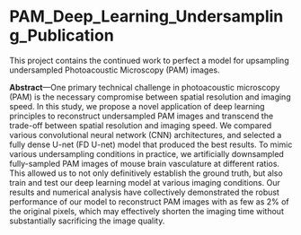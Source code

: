 # PAM_Deep_Learning_Undersampling_Publication
 This project contains the continued work to perfect a model for upsampling undersampled Photoacoustic Microscopy (PAM) images.
 
 **Abstract**—One primary technical challenge in photoacoustic microscopy (PAM) is the necessary compromise between spatial resolution and imaging speed. In this study, we propose a novel application of deep learning principles to reconstruct undersampled PAM images and transcend the trade-off between spatial resolution and imaging speed. We compared various convolutional neural network (CNN) architectures, and selected a fully dense U-net (FD U-net) model that produced the best results. To mimic various undersampling conditions in practice, we artificially downsampled fully-sampled PAM images of mouse brain vasculature at different ratios. This allowed us to not only definitively establish the ground truth, but also train and test our deep learning model at various imaging conditions. Our results and numerical analysis have collectively demonstrated the robust performance of our model to reconstruct PAM images with as few as 2% of the original pixels, which may effectively shorten the imaging time without substantially sacrificing the image quality. 
